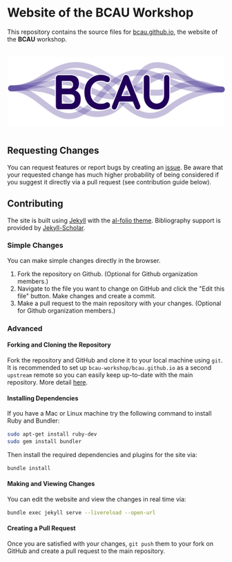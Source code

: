 # Website of the BCAU Workshop

This repository contains the source files for [bcau.github.io](bcau.github.io), the website of the **BCAU** workshop.

<br>
<div align="center">
    <img align="center" src="assets/img/logos/logo-bcau-wide.svg" alt="logo" width="600" style="padding-right: 10px; padding left: 10px;" title="BCAU"/>
</div>
<br>

## Requesting Changes

You can request features or report bugs by creating an [issue](https://github.com/bcau-workshop/bcau.github.io/issues). Be aware that your requested change has much higher probability of being considered if you suggest it directly via a pull request (see contribution guide below).

## Contributing

The site is built using [Jekyll](https://jekyllrb.com/) with the [al-folio theme](https://github.com/alshedivat/al-folio). Bibliography support is provided by [Jekyll-Scholar](https://github.com/inukshuk/jekyll-scholar).

### Simple Changes

You can make simple changes directly in the browser. 

1. Fork the repository on Github. (Optional for Github organization members.)
2. Navigate to the file you want to change on GitHub and click the "Edit this file" button. Make changes and create a commit.
3. Make a pull request to the main repository with your changes. (Optional for Github organization members.)


### Advanced

#### Forking and Cloning the Repository
Fork the repository and GitHub and clone it to your local machine using `git`. It is recommended to set up `bcau-workshop/bcau.github.io` as a second `upstream` remote so you can easily keep up-to-date with the main repository. More detail [here](https://git-scm.com/book/en/v2/Git-Basics-Working-with-Remotes).

#### Installing Dependencies

If you have a Mac or Linux machine try the following command to install Ruby and Bundler:

```bash
sudo apt-get install ruby-dev
sudo gem install bundler
```

Then install the required dependencies and plugins for the site via:

```bash
bundle install
```

#### Making and Viewing Changes

You can edit the website and view the changes in real time via:

```bash
bundle exec jekyll serve --livereload --open-url
```


#### Creating a Pull Request
Once you are satisfied with your changes, `git push` them to your fork on GitHub and create a pull request to the main repository.
